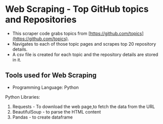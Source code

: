 # Web Scraping - Top  GitHub topics and Repositories

* This scraper code grabs topics from [https://github.com/topics](https://github.com/topics). 
* Navigates to each of those topic pages and scrapes top 20 repository details. 
* A csv file is created for each topic and the repository details are stored in it.

## Tools used for Web Scraping
* Programming Language: Python

Python Libraries: 
1. Requests - To download the web page,to fetch the data from the URL
2. BeautifulSoup - to parse the HTML content
3. Pandas - to create dataframe
